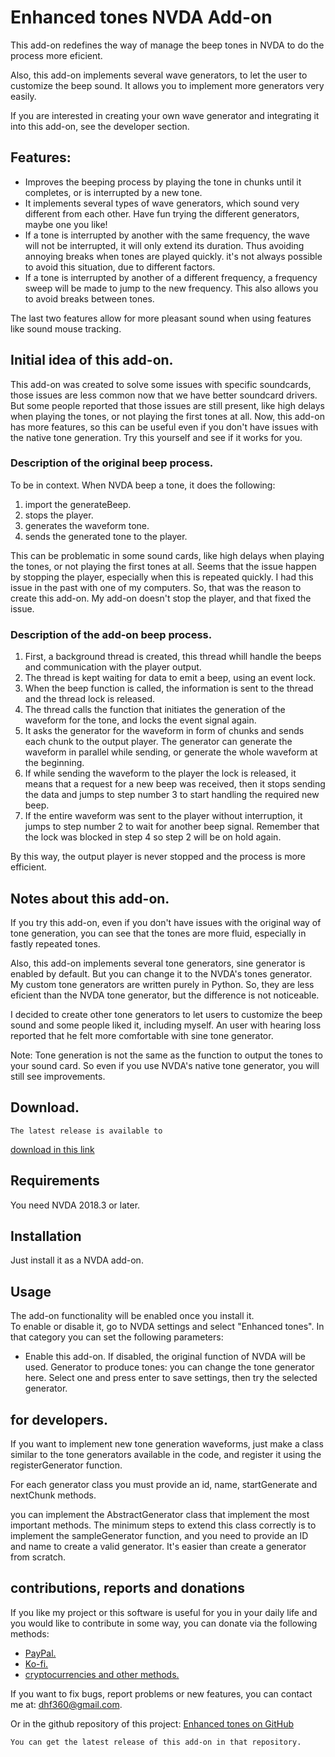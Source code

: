 # Enhanced tones NVDA Add-on #
This add-on redefines the way of manage the beep tones in NVDA to do the process more eficient.

Also, this add-on implements several wave generators, to let the user to customize the beep sound. It allows you to implement more generators very easily.

If you are interested in creating your own wave generator and integrating it into this add-on, see the  developer section.

## Features:

* Improves the beeping process by playing the tone in chunks until it completes, or is interrupted by a new tone.
* It implements several types of wave generators, which sound very different from each other. Have fun trying the different generators, maybe one you like!
* If a tone is interrupted by another with the same frequency, the wave will not be interrupted, it will only extend its duration. Thus avoiding annoying breaks when tones are played quickly. it's not always possible to avoid this situation, due to different factors.
* If a tone is interrupted by another of a different frequency, a frequency sweep will be made to jump to the new frequency. This also allows you to avoid breaks between tones.

The last two features allow for more pleasant sound when using features like sound mouse tracking.

## Initial idea of this add-on.

This add-on was created to solve some issues with specific soundcards, those issues are less common now that we have better soundcard drivers. But some people reported that those issues are still present, like high delays when playing the tones, or not playing the first tones at all. Now, this add-on has more features, so this can be useful even if you don't have issues with the native tone generation. Try this yourself and see if it works for you.

### Description of the original beep process.

To be in context. When NVDA beep a tone, it does the following:

1. import the generateBeep.
2. stops the player.
3. generates the waveform tone.
4. sends the generated tone to the player.

This can be problematic in some sound cards, like high delays when playing the tones, or not playing the first tones at all. Seems that the issue happen by stopping the player, especially when this is repeated quickly.
I had this issue in the past with one of my computers. So, that was the reason to create this add-on. My add-on doesn't stop the player, and that fixed the issue.

### Description of the add-on beep process.

1. First, a background thread is created, this thread whill handle the beeps and communication with the player output.
2. The thread is kept waiting for data to emit a beep, using an event lock.
3. When the beep function is called, the information is sent to the thread and the thread lock is released.
4. The thread calls the function that initiates the generation of the waveform for the tone, and locks the event signal again.
5. It asks the generator for the waveform in form of chunks and sends each chunk to the output player. The generator can generate the waveform in parallel while sending, or generate the whole waveform at the beginning.
6. If while sending the waveform to the player the lock is released, it means that a request for a new beep was received, then it stops sending the data and jumps to step number 3 to start handling the required new beep.
7. If the entire waveform was sent to the player without interruption, it jumps to step number 2 to wait for another beep signal. Remember that the lock was blocked in step 4 so step 2 will be on hold again.

By this way, the output player is never stopped and the process is more efficient.

## Notes about this add-on.

If you try this add-on, even if you don't have issues with the original way of tone generation, you can see that the tones are more fluid, especially in fastly repeated tones.

Also, this add-on implements several tone generators, sine generator is enabled by default. But you can change it to the NVDA's tones generator.
My custom tone generators are written purely in Python. So, they are less eficient than the NVDA tone generator, but the difference is not noticeable.

I decided to create other tone generators to let users to customize the beep sound and some people liked it, including myself. An user with hearing loss reported that he felt more comfortable with sine tone generator.

Note: Tone generation is not the same as the function to output the tones to your sound card. So even if you use NVDA's native tone generator, you will still see improvements.

## Download.
	The latest release is available to
[download in this link](https://davidacm.github.io/getlatest/gh/davidacm/EnhancedTones/?index=1)

## Requirements
  You need NVDA 2018.3 or later.

## Installation
  Just install it as a NVDA add-on.

## Usage
  The add-on functionality will be enabled once you install it.  
  To enable or disable it, go to NVDA settings and select "Enhanced tones". In that category you can set the following parameters:

* Enable this add-on. If disabled, the original function of NVDA will be used.
Generator to produce tones: you can change the tone generator here. Select one and press enter to save settings, then try the selected generator.

## for developers.

If you want to implement new tone generation waveforms, just make a class similar to the tone generators available in the code, and register it using the registerGenerator function.

For each generator class you must provide an id, name, startGenerate and nextChunk methods.

you can implement the AbstractGenerator class that implement the most important methods. The minimum steps to extend this class correctly is to implement the sampleGenerator function, and you need to provide an ID and name to create a valid generator. It's easier than create a generator from scratch.

## contributions, reports and donations

If you like my project or this software is useful for you in your daily life and you would like to contribute in some way, you can donate via the following methods:

* [PayPal.](https://paypal.me/davicm)
* [Ko-fi.](https://ko-fi.com/davidacm)
* [cryptocurrencies and other methods.](https://davidacm.github.io/donations/)

If you want to fix bugs, report problems or new features, you can contact me at: <dhf360@gmail.com>.

  Or in the github repository of this project:
  [Enhanced tones on GitHub](https://github.com/davidacm/enhancedtones)

    You can get the latest release of this add-on in that repository.

